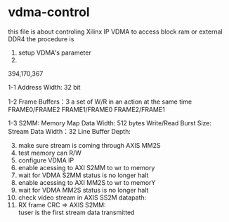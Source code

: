 # vdma-control
this file is about controling Xilinx IP VDMA to access block ram or external DDR4 
the procedure is 
1. setup VDMA's parameter 
2. 
394,170,367

   1-1 Address Width: 32 bit
   
   1-2 Frame Buffers：3
       a set of W/R in an action at the same time 
       FRAME0/FRAME2
       FRAME1/FRAME0
       FRAME2/FRAME1
       
   1-3 S2MM:
       Memory Map Data Width: 512 bytes
       Write/Read Burst Size: 
       Stream Data Width：32
       Line Buffer Depth:
       
       
3. make sure stream is coming through AXIS MM2S
4. test memory can R/W 
5. configure VDMA IP 
6. enable acessing to AXI S2MM to wr to memory
7. wait for VDMA S2MM status is no longer halt
8. enable acessing to AXI MM2S to wr to memorY
9. wait for VDMA MM2S status is no longer halt
10. check video stream in AXIS SS2M
datapath:
1. RX frame CRC => AXIS S2MM:  
tuser is the first stream data transmitted
